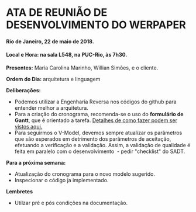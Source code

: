 # ATA DE REUNIÃO DE DESENVOLVIMENTO DO WERPAPER
#### Rio de Janeiro, 22 de maio de 2018.
#### Local e Hora: na sala L548, na PUC-Rio, às 7h30.


**Presentes:** Maria Carolina Marinho, Willian Simões, e o cliente.

**Ordem do Dia:** arquitetura e linguagem

**Deliberações:**

- Podemos utilizar a Engenharia Reversa nos códigos do github para entender melhor a arquitetura.
- Para a criação do cronograma, recomenda-se o uso do **formulário de Gantt**, que é orientado a tarefa. [Detalhes de como fazer podem ser vistos aqui.](https://www.projectbuilder.com.br/blog/grafico-de-gantt-como-e-por-que-utiliza-lo-para-gerenciar-projetos/)
- Para seguirmos o V-Model, devemos sempre atualizar os parâmetros que são esperados em detrimento dos parâmetros de aceitação, efetuando a verificação e a validação. Assim, a validação de qualidade é feita em paralelo com o desenvolvimento 
  - pedir "checklist" do SADT.

**Para a próxima semana:**

- Atualização do cronograma para o novo modelo sugerido.
- Inspecionar o código ja implementado.

**Lembretes**

- Utilzar pré e pós condições na documentação.



